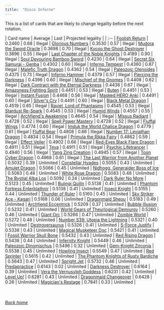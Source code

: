 ```yaml
---
title:  "Disco Inferno"
---
```


This is a list of cards that are likely to change legality before the next rotation.

| Card name | Average | Last | Projected legality |
| :-- |
[Foolish Return](https://db.ygoprodeck.com/card/?search=Foolish%20Return) | 0.2460 | 0.68 | Illegal |
[Glorious Numbers](https://db.ygoprodeck.com/card/?search=Glorious%20Numbers) | 0.3530 | 0.57 | Illegal |
[Mudora the Sword Oracle](https://db.ygoprodeck.com/card/?search=Mudora%20the%20Sword%20Oracle) | 0.3698 | 0.70 | Illegal |
[Kycoo the Ghost Destroyer](https://db.ygoprodeck.com/card/?search=Kycoo%20the%20Ghost%20Destroyer) | 0.3896 | 0.55 | Illegal |
[Last Chapter of the Noble Knights](https://db.ygoprodeck.com/card/?search=Last%20Chapter%20of%20the%20Noble%20Knights) | 0.4189 | 0.90 | Illegal |
[Soul Devouring Bamboo Sword](https://db.ygoprodeck.com/card/?search=Soul%20Devouring%20Bamboo%20Sword) | 0.4230 | 0.64 | Illegal |
[Secret Six Samurai - Genba](https://db.ygoprodeck.com/card/?search=Secret%20Six%20Samurai%20-%20Genba) | 0.4302 | 0.60 | Illegal |
[Inferno Tempest](https://db.ygoprodeck.com/card/?search=Inferno%20Tempest) | 0.4360 | 0.87 | Illegal |
[Malefic Truth Dragon](https://db.ygoprodeck.com/card/?search=Malefic%20Truth%20Dragon) | 0.4362 | 0.54 | Illegal |
[Paleozoic Olenoides](https://db.ygoprodeck.com/card/?search=Paleozoic%20Olenoides) | 0.4375 | 0.73 | Illegal |
[Inferno Hammer](https://db.ygoprodeck.com/card/?search=Inferno%20Hammer) | 0.4379 | 0.57 | Illegal |
[Piercing the Darkness](https://db.ygoprodeck.com/card/?search=Piercing%20the%20Darkness) | 0.4396 | 0.60 | Illegal |
[Mischief of the Gnomes](https://db.ygoprodeck.com/card/?search=Mischief%20of%20the%20Gnomes) | 0.4408 | 0.62 | Illegal |
[Dark Contract with the Eternal Darkness](https://db.ygoprodeck.com/card/?search=Dark%20Contract%20with%20the%20Eternal%20Darkness) | 0.4436 | 0.67 | Illegal |
[Amazoness Fighting Spirit](https://db.ygoprodeck.com/card/?search=Amazoness%20Fighting%20Spirit) | 0.4451 | 0.53 | Illegal |
[Buten](https://db.ygoprodeck.com/card/?search=Buten) | 0.4451 | 0.53 | Illegal |
[Instant Fusion](https://db.ygoprodeck.com/card/?search=Instant%20Fusion) | 0.4468 | 0.56 | Illegal |
[Masked HERO Anki](https://db.ygoprodeck.com/card/?search=Masked%20HERO%20Anki) | 0.4491 | 0.60 | Illegal |
[Silver's Cry](https://db.ygoprodeck.com/card/?search=Silver's%20Cry) | 0.4491 | 0.60 | Illegal |
[Black Metal Dragon](https://db.ygoprodeck.com/card/?search=Black%20Metal%20Dragon) | 0.4519 | 0.65 | Illegal |
[Raviel, Lord of Phantasms](https://db.ygoprodeck.com/card/?search=Raviel,%20Lord%20of%20Phantasms) | 0.4545 | 0.53 | Illegal |
[Stardust Re-Spark](https://db.ygoprodeck.com/card/?search=Stardust%20Re-Spark) | 0.4545 | 0.53 | Illegal |
[Humid Winds](https://db.ygoprodeck.com/card/?search=Humid%20Winds) | 0.4557 | 0.55 | Illegal |
[Archfiend's Awakening](https://db.ygoprodeck.com/card/?search=Archfiend's%20Awakening) | 0.4645 | 0.54 | Illegal |
[Missus Radiant](https://db.ygoprodeck.com/card/?search=Missus%20Radiant) | 0.4728 | 0.52 | Illegal |
[Spell Power Mastery](https://db.ygoprodeck.com/card/?search=Spell%20Power%20Mastery) | 0.4728 | 0.52 | Illegal |
[Fluffal Wings](https://db.ygoprodeck.com/card/?search=Fluffal%20Wings) | 0.4774 | 0.60 | Illegal |
[Imduk the World Chalice Dragon](https://db.ygoprodeck.com/card/?search=Imduk%20the%20World%20Chalice%20Dragon) | 0.4779 | 0.61 | Illegal |
[Fluffal Bear](https://db.ygoprodeck.com/card/?search=Fluffal%20Bear) | 0.4808 | 0.66 | Illegal |
[Number 17: Leviathan Dragon](https://db.ygoprodeck.com/card/?search=Number%2017:%20Leviathan%20Dragon) | 0.4834 | 0.54 | Illegal |
[Primula the Rikka Fairy](https://db.ygoprodeck.com/card/?search=Primula%20the%20Rikka%20Fairy) | 0.4862 | 0.59 | Illegal |
[Effect Veiler](https://db.ygoprodeck.com/card/?search=Effect%20Veiler) | 0.4902 | 0.66 | Illegal |
[Red-Eyes Black Flare Dragon](https://db.ygoprodeck.com/card/?search=Red-Eyes%20Black%20Flare%20Dragon) | 0.4911 | 0.51 | Illegal |
[Teva](https://db.ygoprodeck.com/card/?search=Teva) | 0.4911 | 0.51 | Illegal |
[Psychic Lifetrancer](https://db.ygoprodeck.com/card/?search=Psychic%20Lifetrancer) | 0.4940 | 0.56 | Illegal |
[Yang Zing Creation](https://db.ygoprodeck.com/card/?search=Yang%20Zing%20Creation) | 0.4945 | 0.57 | Illegal |
[Toon Cyber Dragon](https://db.ygoprodeck.com/card/?search=Toon%20Cyber%20Dragon) | 0.4968 | 0.61 | Illegal |
[The Last Warrior from Another Planet](https://db.ygoprodeck.com/card/?search=The%20Last%20Warrior%20from%20Another%20Planet) | 0.5032 | 0.39 | Unlimited |
[Constellar Hyades](https://db.ygoprodeck.com/card/?search=Constellar%20Hyades) | 0.5055 | 0.43 | Unlimited |
[Amulet Dragon](https://db.ygoprodeck.com/card/?search=Amulet%20Dragon) | 0.5066 | 0.45 | Unlimited |
[Nidhogg, Generaider Boss of Ice](https://db.ygoprodeck.com/card/?search=Nidhogg,%20Generaider%20Boss%20of%20Ice) | 0.5083 | 0.48 | Unlimited |
[White Rose Dragon](https://db.ygoprodeck.com/card/?search=White%20Rose%20Dragon) | 0.5083 | 0.48 | Unlimited |
[The Bystial Alba Los](https://db.ygoprodeck.com/card/?search=The%20Bystial%20Alba%20Los) | 0.5092 | 0.24 | Unlimited |
[Dark Ruler No More](https://db.ygoprodeck.com/card/?search=Dark%20Ruler%20No%20More) | 0.5123 | 0.45 | Unlimited |
[Bujingi Quilin](https://db.ygoprodeck.com/card/?search=Bujingi%20Quilin) | 0.5138 | 0.41 | Unlimited |
[Phantom Fortress Enterblathnir](https://db.ygoprodeck.com/card/?search=Phantom%20Fortress%20Enterblathnir) | 0.5138 | 0.41 | Unlimited |
[Insect Knight](https://db.ygoprodeck.com/card/?search=Insect%20Knight) | 0.5155 | 0.44 | Unlimited |
[Thunder of Ruler](https://db.ygoprodeck.com/card/?search=Thunder%20of%20Ruler) | 0.5160 | 0.45 | Unlimited |
[Sky Striker Ace - Kagari](https://db.ygoprodeck.com/card/?search=Sky%20Striker%20Ace%20-%20Kagari) | 0.5168 | 0.06 | Unlimited |
[Dragonmaid Sheou](https://db.ygoprodeck.com/card/?search=Dragonmaid%20Sheou) | 0.5183 | 0.49 | Unlimited |
[Archfiend Eccentrick](https://db.ygoprodeck.com/card/?search=Archfiend%20Eccentrick) | 0.5209 | 0.37 | Unlimited |
[Bubble Illusion](https://db.ygoprodeck.com/card/?search=Bubble%20Illusion) | 0.5232 | 0.41 | Unlimited |
[World Gears of Theurlogical Demiurgy](https://db.ygoprodeck.com/card/?search=World%20Gears%20of%20Theurlogical%20Demiurgy) | 0.5260 | 0.46 | Unlimited |
[Giant Orc](https://db.ygoprodeck.com/card/?search=Giant%20Orc) | 0.5266 | 0.47 | Unlimited |
[Zombie World](https://db.ygoprodeck.com/card/?search=Zombie%20World) | 0.5272 | 0.48 | Unlimited |
[Number S39: Utopia the Lightning](https://db.ygoprodeck.com/card/?search=Number%20S39:%20Utopia%20the%20Lightning) | 0.5321 | 0.40 | Unlimited |
[Destroyersaurus](https://db.ygoprodeck.com/card/?search=Destroyersaurus) | 0.5326 | 0.41 | Unlimited |
[S-Force Justify](https://db.ygoprodeck.com/card/?search=S-Force%20Justify) | 0.5338 | 0.43 | Unlimited |
[Magical Musketeer Doc](https://db.ygoprodeck.com/card/?search=Magical%20Musketeer%20Doc) | 0.5421 | 0.41 | Unlimited |
[Fossil Warrior Skull Bone](https://db.ygoprodeck.com/card/?search=Fossil%20Warrior%20Skull%20Bone) | 0.5432 | 0.43 | Unlimited |
[Red Rising Dragon](https://db.ygoprodeck.com/card/?search=Red%20Rising%20Dragon) | 0.5438 | 0.44 | Unlimited |
[Infernity Knight](https://db.ygoprodeck.com/card/?search=Infernity%20Knight) | 0.5449 | 0.46 | Unlimited |
[Paleozoic Dinomischus](https://db.ygoprodeck.com/card/?search=Paleozoic%20Dinomischus) | 0.5496 | 0.32 | Unlimited |
[Gem-Knight Zirconia](https://db.ygoprodeck.com/card/?search=Gem-Knight%20Zirconia) | 0.5538 | 0.45 | Unlimited |
[Howling Insect](https://db.ygoprodeck.com/card/?search=Howling%20Insect) | 0.5549 | 0.47 | Unlimited |
[Red Sprinter](https://db.ygoprodeck.com/card/?search=Red%20Sprinter) | 0.5615 | 0.42 | Unlimited |
[The Phantom Knights of Rusty Bardiche](https://db.ygoprodeck.com/card/?search=The%20Phantom%20Knights%20of%20Rusty%20Bardiche) | 0.5643 | 0.47 | Unlimited |
[Spright Jet](https://db.ygoprodeck.com/card/?search=Spright%20Jet) | 0.5732 | 0.46 | Unlimited |
[Predapractice](https://db.ygoprodeck.com/card/?search=Predapractice) | 0.6143 | 0.02 | Unlimited |
[Darkness Destroyer](https://db.ygoprodeck.com/card/?search=Darkness%20Destroyer) | 0.6164 | 0.39 | Unlimited |
[Vera the Vernusylph Goddess](https://db.ygoprodeck.com/card/?search=Vera%20the%20Vernusylph%20Goddess) | 0.6231 | 0.42 | Unlimited |
[Level Up!](https://db.ygoprodeck.com/card/?search=Level%20Up!) | 0.6281 | 0.43 | Unlimited |
[Dragonmaid Changeover](https://db.ygoprodeck.com/card/?search=Dragonmaid%20Changeover) | 0.6428 | 0.26 | Unlimited |
[Magician's Restage](https://db.ygoprodeck.com/card/?search=Magician's%20Restage) | 0.7841 | 0.33 | Unlimited |

<br>

###### [Back home](index)